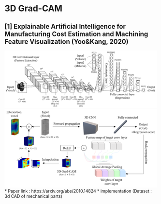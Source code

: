 # 3D Grad-CAM
## [1] Explainable Artificial Intelligence for Manufacturing Cost Estimation and Machining Feature Visualization (Yoo&Kang, 2020)
<img src="./3d_cnn.png">
<img src="./3d_grad_cam.png">
* Paper link : https://arxiv.org/abs/2010.14824
* implementation (Dataset : 3d CAD of mechanical parts)
